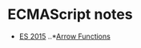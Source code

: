 # ECMAScript notes

* [ES 2015](https://github.com/EricDosReis/es-notes/blob/master/ES2015.md)
..*[Arrow Functions](https://github.com/EricDosReis/es-notes/blob/master/ES2015.md#arrow-functions)
